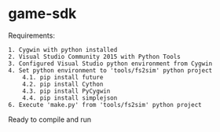 # game-sdk

Requirements:

	1. Cygwin with python installed
	2. Visual Studio Community 2015 with Python Tools
	3. Configured Visual Studio python environment from Cygwin
	4. Set python environment to 'tools/fs2sim' python project
		4.1. pip install future
		4.2. pip install Cython
		4.3. pip install PyCygwin
		4.4. pip install simplejson
	6. Execute 'make.py' from 'tools/fs2sim' python project
	
Ready to compile and run
